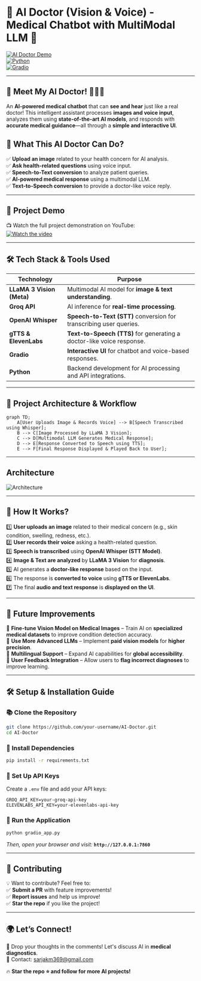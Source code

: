 # 🤖 AI Doctor (Vision & Voice) - Medical Chatbot with MultiModal LLM 🏥  

[![AI Doctor Demo](https://img.shields.io/badge/Youtube-Demo-red?style=for-the-badge&logo=youtube)](https://youtu.be/yS9xVH0iYYQ)  
[![Python](https://img.shields.io/badge/Made%20with-Python-3776AB?style=for-the-badge&logo=python)](https://www.python.org/)  
[![Gradio](https://img.shields.io/badge/UI%20Built%20with-Gradio-orange?style=for-the-badge)](https://gradio.app/)  

---

## 🚀 **Meet My AI Doctor!** 🏥🧑‍⚕️  
An **AI-powered medical chatbot** that can **see and hear** just like a real doctor! This intelligent assistant processes **images and voice input**, analyzes them using **state-of-the-art AI models**, and responds with **accurate medical guidance**—all through a **simple and interactive UI**.  

## 📌 **What This AI Doctor Can Do?**  
✅ **Upload an image** related to your health concern for AI analysis.  
✅ **Ask health-related questions** using voice input.  
✅ **Speech-to-Text conversion** to analyze patient queries.  
✅ **AI-powered medical response** using a multimodal LLM.  
✅ **Text-to-Speech conversion** to provide a doctor-like voice reply.  

---

## 🎥 **Project Demo**  
📺 Watch the full project demonstration on YouTube:  
[![Watch the video](https://img.shields.io/badge/Youtube-Watch%20Demo-red?style=for-the-badge&logo=youtube)](https://youtu.be/yS9xVH0iYYQ)  

---

## 🛠 **Tech Stack & Tools Used**  

| **Technology**  | **Purpose** |
|---------------|------------|
| **LLaMA 3 Vision (Meta)** | Multimodal AI model for **image & text understanding**. |
| **Groq API**  | AI inference for **real-time processing**. |
| **OpenAI Whisper**  | **Speech-to-Text (STT)** conversion for transcribing user queries. |
| **gTTS & ElevenLabs**  | **Text-to-Speech (TTS)** for generating a doctor-like voice response. |
| **Gradio**  | **Interactive UI** for chatbot and voice-based responses. |
| **Python**  | Backend development for AI processing and API integrations. |

---

## 🏰 **Project Architecture & Workflow**  

```mermaid
graph TD;
    A[User Uploads Image & Records Voice] --> B[Speech Transcribed using Whisper];
    B --> C[Image Processed by LLaMA 3 Vision];
    C --> D[Multimodal LLM Generates Medical Response];
    D --> E[Response Converted to Speech using TTS];
    E --> F[Final Response Displayed & Played Back to User];
```

---

## **Architecture**  

![Architecture](https://github.com/user-attachments/assets/db6c087d-f5bc-471c-8681-6b1e67b3865f)


---

## 📌 **How It Works?**  

1️⃣ **User uploads an image** related to their medical concern (e.g., skin condition, swelling, redness, etc.).  
2️⃣ **User records their voice** asking a health-related question.  
3️⃣ **Speech is transcribed** using **OpenAI Whisper (STT Model)**.  
4️⃣ **Image & Text are analyzed** by **LLaMA 3 Vision** for **diagnosis**.  
5️⃣ AI generates a **doctor-like response** based on the input.  
6️⃣ The response is **converted to voice** using **gTTS or ElevenLabs**.  
7️⃣ The final **audio and text response** is **displayed on the UI**.  

---

## 💪 **Future Improvements**  

🔹 **Fine-tune Vision Model on Medical Images** – Train AI on **specialized medical datasets** to improve condition detection accuracy.  
🔹 **Use More Advanced LLMs** – Implement **paid vision models** for **higher precision**.  
🔹 **Multilingual Support** – Expand AI capabilities for **global accessibility**.  
🔹 **User Feedback Integration** – Allow users to **flag incorrect diagnoses** to improve learning.  

---

## 🛠 **Setup & Installation Guide**  

### 📚 **Clone the Repository**  
```bash
git clone https://github.com/your-username/AI-Doctor.git
cd AI-Doctor
```

### 🔧 **Install Dependencies**  
```bash
pip install -r requirements.txt
```

### 🔐 **Set Up API Keys**  
Create a `.env` file and add your API keys:  
```plaintext
GROQ_API_KEY=your-groq-api-key
ELEVENLABS_API_KEY=your-elevenlabs-api-key
```

### 🔄 **Run the Application**  
```bash
python gradio_app.py
```
_Then, open your browser and visit:_ **`http://127.0.0.1:7860`**

---


## 👥 **Contributing**  

💡 Want to contribute? Feel free to:  
✅ **Submit a PR** with feature improvements!  
✅ **Report issues** and help us improve!  
✅ **Star the repo** if you like the project!  

---

## 🌍 **Let’s Connect!**  
💬 Drop your thoughts in the comments! Let's discuss AI in **medical diagnostics**.  
📧 Contact: [sarjakm369@gmail.com](mailto:sarjakm369@gmail.com)  

🔥 **Star the repo ⭐ and follow for more AI projects!**

